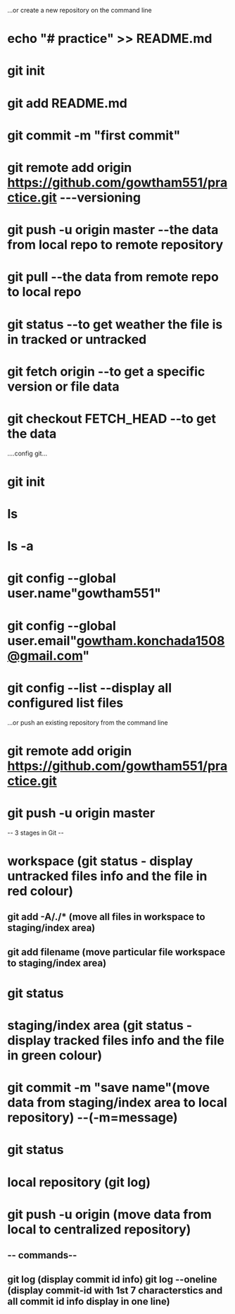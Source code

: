 …or create a new repository on the command line
# echo "# practice" >> README.md
# git init
# git add README.md
# git commit -m "first commit"
# git remote add origin https://github.com/gowtham551/practice.git ---versioning
# git push -u origin master   --the data from local repo to remote repository
# git pull    --the data from remote repo to local repo
# git status  --to get weather the file is in tracked or untracked
# git fetch origin <commit id> --to get a specific version or file data
# git checkout FETCH_HEAD --to get the data

....config git...
# git init
# ls
# ls -a
# git config --global user.name"gowtham551"
# git config --global user.email"gowtham.konchada1508@gmail.com"
# git config --list   --display all configured list files

…or push an existing repository from the command line
# git remote add origin https://github.com/gowtham551/practice.git
# git push -u origin master

-- 3 stages in Git --
# workspace          (git status - display untracked files info and the file in red colour)
## git add -A/./*    (move all files in workspace to staging/index area)
## git add filename  (move particular file workspace to staging/index area)
# git status
# staging/index area (git status - display tracked files info and the file in green colour)
# git commit -m "save name"(move data from staging/index area to local repository) --(-m=message)
# git status  
# local repository   (git log)
# git push -u origin <branch name> (move data from local to centralized repository)


-- commands--
---
git log (display commit id info)
git log --oneline (display commit-id with 1st 7 characterstics and all commit id info display in one line)
---




